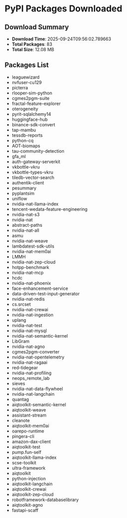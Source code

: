 # PyPI Packages Downloaded

## Download Summary
- **Download Time**: 2025-09-24T09:56:02.789663
- **Total Packages**: 83
- **Total Size**: 12.08 MB

## Packages List
- leaguewizard
- nvfuser-cu129
- picterra
- rlooper-sim-python
- cgmes2pgm-suite
- fractal-feature-explorer
- oterogeneity
- pyrit-sqlalchemy14
- huggingface-hub
- binance-sdk-convert
- tap-mambu
- tessdb-reports
- python-cq
- AOT-biomaps
- tau-community-detection
- gfa_ml
- auth-gateway-serverkit
- vkbottle-vkru
- vkbottle-types-vkru
- tiledb-vector-search
- authentik-client
- pesummary
- pyplantsim
- uniflow
- nvidia-nat-llama-index
- tencent-wedata-feature-engineering
- nvidia-nat-s3
- nvidia-nat
- abstract-paths
- nvidia-nat-all
- asmu
- nvidia-nat-weave
- lambdatest-sdk-utils
- nvidia-nat-mem0ai
- LMMH
- nvidia-nat-zep-cloud
- hotpp-benchmark
- nvidia-nat-mcp
- hcdc
- nvidia-nat-phoenix
- face-enhancement-service
- data-driven-test-input-generator
- nvidia-nat-redis
- cs.srcset
- nvidia-nat-crewai
- nvidia-nat-ingestion
- uplang
- nvidia-nat-test
- nvidia-nat-mysql
- nvidia-nat-semantic-kernel
- LibGram
- nvidia-nat-agno
- cgmes2pgm-converter
- nvidia-nat-opentelemetry
- nvidia-nat-ragaai
- red-tidegear
- nvidia-nat-profiling
- neops_remote_lab
- sieves
- nvidia-nat-data-flywheel
- nvidia-nat-langchain
- quantag
- aiqtoolkit-semantic-kernel
- aiqtoolkit-weave
- assistant-stream
- cleanote
- aiqtoolkit-mem0ai
- oarepo-runtime
- pingera-cli
- amazon-dax-client
- aiqtoolkit-test
- pump.fun-self
- aiqtoolkit-llama-index
- scse-toolkit
- ultra-framework
- aiqtoolkit
- python-injection
- aiqtoolkit-langchain
- aiqtoolkit-crewai
- aiqtoolkit-zep-cloud
- robotframework-databaselibrary
- aiqtoolkit-agno
- fastapi-scaff
